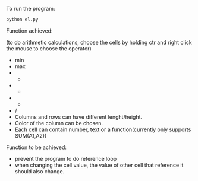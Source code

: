To run the program:
```sh
python el.py
```


Function achieved:

(to do arithmetic calculations, choose the cells by holding ctr and right click the mouse to choose the operator)
  - min
  - max
  - + 
  - -
  - *
  - /
  - Columns and rows can have different lenght/height.
  - Color of the column can be chosen.
  - Each cell can contain number, text or a function(currently only supports SUM(A1,A2))
 
Function to be achieved: 
 - prevent the program to do reference loop
 - when changing the cell value, the value of other cell that reference it should also change.